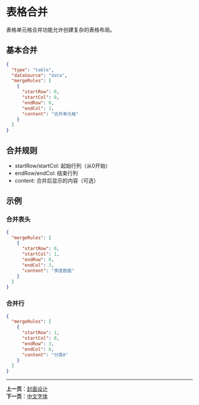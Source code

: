 # 表格合并

表格单元格合并功能允许创建复杂的表格布局。

## 基本合并

```json
{
  "type": "table",
  "dataSource": "data",
  "mergeRules": [
    {
      "startRow": 0,
      "startCol": 0,
      "endRow": 0,
      "endCol": 1,
      "content": "合并单元格"
    }
  ]
}
```

## 合并规则

- startRow/startCol: 起始行列（从0开始）
- endRow/endCol: 结束行列
- content: 合并后显示的内容（可选）

## 示例

### 合并表头

```json
{
  "mergeRules": [
    {
      "startRow": 0,
      "startCol": 1,
      "endRow": 0,
      "endCol": 3,
      "content": "季度数据"
    }
  ]
}
```

### 合并行

```json
{
  "mergeRules": [
    {
      "startRow": 1,
      "startCol": 0,
      "endRow": 3,
      "endCol": 0,
      "content": "分类A"
    }
  ]
}
```

---

**上一页**：[封面设计](./cover-pages.md)  
**下一页**：[中文字体](./chinese-fonts.md)

